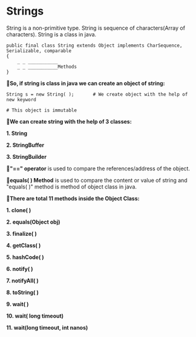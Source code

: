 # Strings
String is a non-primitive type. String is sequence of characters(Array of characters). String is a class in java.

    public final class String extends Object implements CharSequence, Serializable, comparable
    {
        _ _ ___________
        _ _ ___________Methods
    }

**🔸So, if string is class in java we can create an object of string:**

    String s = new String( );       # We create object with the help of new keyword

    # This object is immutable

**🔸We can create string with the help of 3 classes:**

**1. String**

**2. StringBuffer**

**3. StringBuilder**

**🔸"==" operator** is used to compare the references/address of the object.

**🔸equals( ) Method** is used to compare the content or value of string and "equals( )" method is method of object class in java.

**🔸There are total 11 methods inside the Object Class:**

**1. clone( )** 

**2. equals(Object obj)**

**3. finalize( )**

**4. getClass( )**

**5. hashCode( )**

**6. notify( )**

**7. notifyAll( )**

**8. toString( )**

**9. wait( )**

**10. wait( long timeout)**

**11. wait(long timeout, int nanos)**


